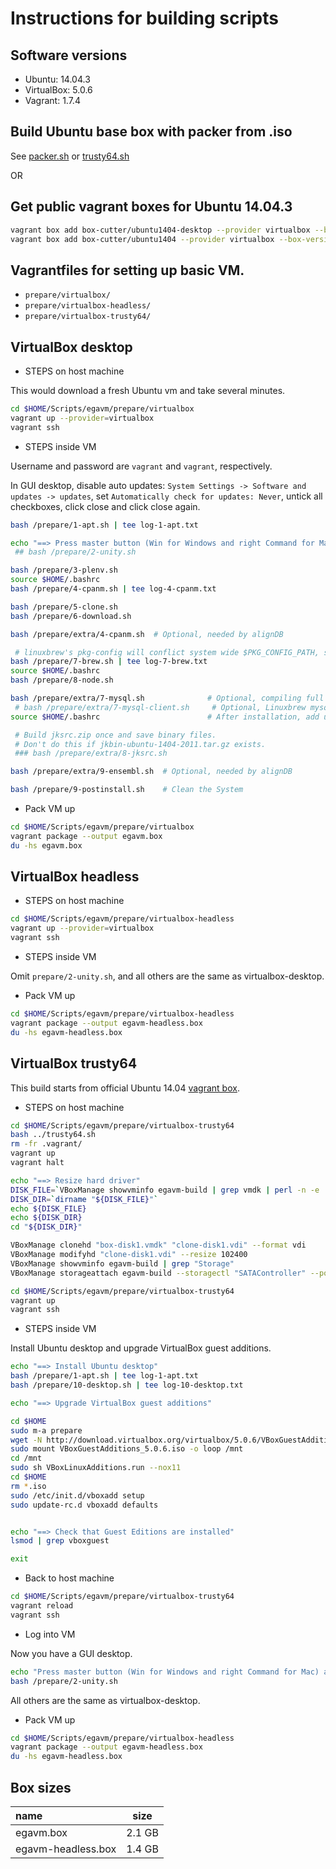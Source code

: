 # Instructions for building scripts

## Software versions

* Ubuntu:       14.04.3
* VirtualBox:   5.0.6
* Vagrant:      1.7.4

## Build Ubuntu base box with packer from .iso

See [packer.sh](prepare/packer.sh) or [trusty64.sh](prepare/trusty64.sh)

OR

## Get public vagrant boxes for Ubuntu 14.04.3

```bash
vagrant box add box-cutter/ubuntu1404-desktop --provider virtualbox --box-version 2.0.5
vagrant box add box-cutter/ubuntu1404 --provider virtualbox --box-version 2.0.5
```

##  Vagrantfiles for setting up basic VM.

* `prepare/virtualbox/`
* `prepare/virtualbox-headless/`
* `prepare/virtualbox-trusty64/`

## VirtualBox desktop

* STEPS on host machine

This would download a fresh Ubuntu vm and take several minutes.

```bash
cd $HOME/Scripts/egavm/prepare/virtualbox
vagrant up --provider=virtualbox
vagrant ssh
```

* STEPS inside VM

Username and password are `vagrant` and `vagrant`, respectively.

In GUI desktop, disable auto updates: `System Settings -> Software and updates -> updates`,
set `Automatically check for updates: Never`, untick all checkboxes, click close and click close again.

```bash
bash /prepare/1-apt.sh | tee log-1-apt.txt

echo "==> Press master button (Win for Windows and right Command for Mac) and type `terminal` to start a GUI terminal"
 ## bash /prepare/2-unity.sh

bash /prepare/3-plenv.sh
source $HOME/.bashrc
bash /prepare/4-cpanm.sh | tee log-4-cpanm.txt

bash /prepare/5-clone.sh
bash /prepare/6-download.sh

bash /prepare/extra/4-cpanm.sh  # Optional, needed by alignDB

 # linuxbrew's pkg-config will conflict system wide $PKG_CONFIG_PATH, so put them to the tail of job queues.
bash /prepare/7-brew.sh | tee log-7-brew.txt
source $HOME/.bashrc
bash /prepare/8-node.sh

bash /prepare/extra/7-mysql.sh              # Optional, compiling full mysql51.
 # bash /prepare/extra/7-mysql-client.sh     # Optional, Linuxbrew mysql51 client, needed by alignDB and building jksrc.
source $HOME/.bashrc                        # After installation, add user alignDB to mysql.

 # Build jksrc.zip once and save binary files.
 # Don't do this if jkbin-ubuntu-1404-2011.tar.gz exists.
 ### bash /prepare/extra/8-jksrc.sh

bash /prepare/extra/9-ensembl.sh  # Optional, needed by alignDB

bash /prepare/9-postinstall.sh    # Clean the System
```

* Pack VM up

```bash
cd $HOME/Scripts/egavm/prepare/virtualbox
vagrant package --output egavm.box
du -hs egavm.box
```

## VirtualBox headless

* STEPS on host machine

```bash
cd $HOME/Scripts/egavm/prepare/virtualbox-headless
vagrant up --provider=virtualbox
vagrant ssh
```

* STEPS inside VM

Omit `prepare/2-unity.sh`, and all others are the same as virtualbox-desktop.

* Pack VM up

```bash
cd $HOME/Scripts/egavm/prepare/virtualbox-headless
vagrant package --output egavm-headless.box
du -hs egavm-headless.box
```

## VirtualBox trusty64

This build starts from official Ubuntu 14.04 [vagrant box](https://cloud-images.ubuntu.com/vagrant/trusty/current/).

* STEPS on host machine

```bash
cd $HOME/Scripts/egavm/prepare/virtualbox-trusty64
bash ../trusty64.sh
rm -fr .vagrant/
vagrant up
vagrant halt

echo "==> Resize hard driver"
DISK_FILE=`VBoxManage showvminfo egavm-build | grep vmdk | perl -n -e '/($ENV{HOME}.+)\(UUID/; $file = $1; print $file'`
DISK_DIR=`dirname "${DISK_FILE}"`
echo ${DISK_FILE}
echo ${DISK_DIR}
cd "${DISK_DIR}"

VBoxManage clonehd "box-disk1.vmdk" "clone-disk1.vdi" --format vdi
VBoxManage modifyhd "clone-disk1.vdi" --resize 102400
VBoxManage showvminfo egavm-build | grep "Storage"
VBoxManage storageattach egavm-build --storagectl "SATAController" --port 0 --device 0 --type hdd --medium clone-disk1.vdi

cd $HOME/Scripts/egavm/prepare/virtualbox-trusty64
vagrant up
vagrant ssh
```

* STEPS inside VM

Install Ubuntu desktop and upgrade VirtualBox guest additions.

```bash
echo "==> Install Ubuntu desktop"
bash /prepare/1-apt.sh | tee log-1-apt.txt
bash /prepare/10-desktop.sh | tee log-10-desktop.txt

echo "==> Upgrade VirtualBox guest additions"

cd $HOME
sudo m-a prepare
wget -N http://download.virtualbox.org/virtualbox/5.0.6/VBoxGuestAdditions_5.0.6.iso
sudo mount VBoxGuestAdditions_5.0.6.iso -o loop /mnt
cd /mnt
sudo sh VBoxLinuxAdditions.run --nox11
cd $HOME
rm *.iso
sudo /etc/init.d/vboxadd setup
sudo update-rc.d vboxadd defaults


echo "==> Check that Guest Editions are installed"
lsmod | grep vboxguest

exit
```

* Back to host machine

```bash
cd $HOME/Scripts/egavm/prepare/virtualbox-trusty64
vagrant reload
vagrant ssh
```

* Log into VM

Now you have a GUI desktop.

```bash
echo "Press master button (Win for Windows and right Command for Mac) and type `terminal` to start a GUI terminal"
bash /prepare/2-unity.sh
```

All others are the same as virtualbox-desktop.

* Pack VM up

```bash
cd $HOME/Scripts/egavm/prepare/virtualbox-headless
vagrant package --output egavm-headless.box
du -hs egavm-headless.box
```

## Box sizes

| name               | size    |
| :-----             | :-----: |
| egavm.box          | 2.1 GB  |
| egavm-headless.box | 1.4 GB  |
